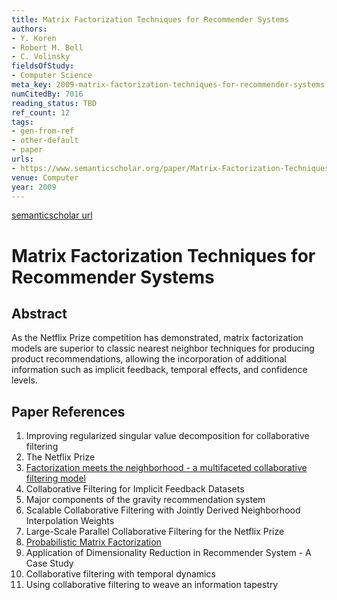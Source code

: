 ```yaml
---
title: Matrix Factorization Techniques for Recommender Systems
authors:
- Y. Koren
- Robert M. Bell
- C. Volinsky
fieldsOfStudy:
- Computer Science
meta_key: 2009-matrix-factorization-techniques-for-recommender-systems
numCitedBy: 7016
reading_status: TBD
ref_count: 12
tags:
- gen-from-ref
- other-default
- paper
urls:
- https://www.semanticscholar.org/paper/Matrix-Factorization-Techniques-for-Recommender-Koren-Bell/d4bbcc842f22547eaf5884251eaa68251895dccb?sort=total-citations
venue: Computer
year: 2009
---
```


[semanticscholar url](https://www.semanticscholar.org/paper/Matrix-Factorization-Techniques-for-Recommender-Koren-Bell/d4bbcc842f22547eaf5884251eaa68251895dccb?sort=total-citations)

# Matrix Factorization Techniques for Recommender Systems

## Abstract

As the Netflix Prize competition has demonstrated, matrix factorization models are superior to classic nearest neighbor techniques for producing product recommendations, allowing the incorporation of additional information such as implicit feedback, temporal effects, and confidence levels.

## Paper References

1. Improving regularized singular value decomposition for collaborative filtering
2. The Netflix Prize
3. [Factorization meets the neighborhood - a multifaceted collaborative filtering model](2008-factorization-meets-the-neighborhood-a-multifaceted-collaborative-filtering-model.md)
4. Collaborative Filtering for Implicit Feedback Datasets
5. Major components of the gravity recommendation system
6. Scalable Collaborative Filtering with Jointly Derived Neighborhood Interpolation Weights
7. Large-Scale Parallel Collaborative Filtering for the Netflix Prize
8. [Probabilistic Matrix Factorization](2007-probabilistic-matrix-factorization.md)
9. Application of Dimensionality Reduction in Recommender System - A Case Study
10. Collaborative filtering with temporal dynamics
11. Using collaborative filtering to weave an information tapestry

